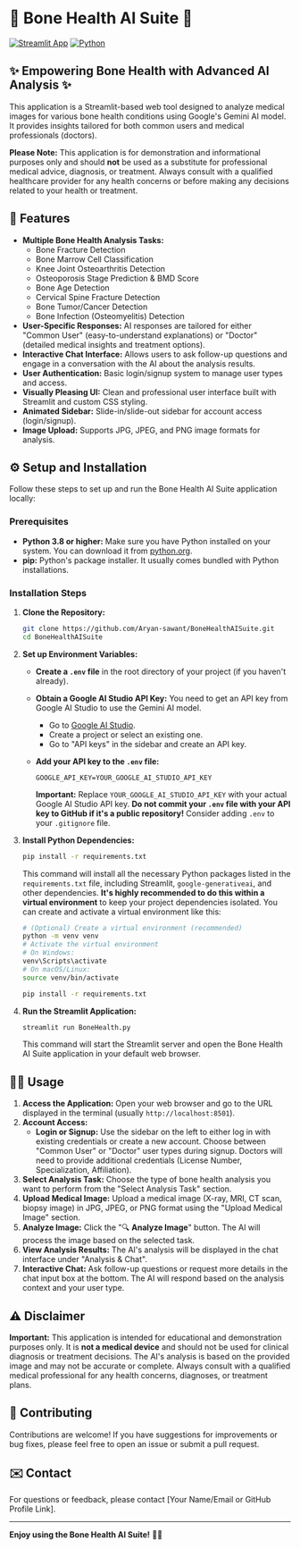 # 🦴 Bone Health AI Suite 🌌

[![Streamlit App](https://img.shields.io/badge/Streamlit-App-orange?style=flat-square&logo=streamlit)](https://streamlit.io/)
[![Python](https://img.shields.io/badge/Python-3.8+-blue?style=flat-square&logo=python&logoColor=white)](https://www.python.org/)

## ✨ Empowering Bone Health with Advanced AI Analysis ✨

This application is a Streamlit-based web tool designed to analyze medical images for various bone health conditions using Google's Gemini AI model. It provides insights tailored for both common users and medical professionals (doctors).

**Please Note:** This application is for demonstration and informational purposes only and should **not** be used as a substitute for professional medical advice, diagnosis, or treatment. Always consult with a qualified healthcare provider for any health concerns or before making any decisions related to your health or treatment.

## 🚀 Features

*   **Multiple Bone Health Analysis Tasks:**
    *   Bone Fracture Detection
    *   Bone Marrow Cell Classification
    *   Knee Joint Osteoarthritis Detection
    *   Osteoporosis Stage Prediction & BMD Score
    *   Bone Age Detection
    *   Cervical Spine Fracture Detection
    *   Bone Tumor/Cancer Detection
    *   Bone Infection (Osteomyelitis) Detection
*   **User-Specific Responses:** AI responses are tailored for either "Common User" (easy-to-understand explanations) or "Doctor" (detailed medical insights and treatment options).
*   **Interactive Chat Interface:**  Allows users to ask follow-up questions and engage in a conversation with the AI about the analysis results.
*   **User Authentication:** Basic login/signup system to manage user types and access.
*   **Visually Pleasing UI:**  Clean and professional user interface built with Streamlit and custom CSS styling.
*   **Animated Sidebar:** Slide-in/slide-out sidebar for account access (login/signup).
*   **Image Upload:** Supports JPG, JPEG, and PNG image formats for analysis.

## ⚙️ Setup and Installation

Follow these steps to set up and run the Bone Health AI Suite application locally:

### Prerequisites

*   **Python 3.8 or higher:**  Make sure you have Python installed on your system. You can download it from [python.org](https://www.python.org/).
*   **pip:**  Python's package installer. It usually comes bundled with Python installations.

### Installation Steps

1.  **Clone the Repository:**

    ```bash
    git clone https://github.com/Aryan-sawant/BoneHealthAISuite.git
    cd BoneHealthAISuite
    ```

2.  **Set up Environment Variables:**

    *   **Create a `.env` file** in the root directory of your project (if you haven't already).
    *   **Obtain a Google AI Studio API Key:** You need to get an API key from Google AI Studio to use the Gemini AI model.
        *   Go to [Google AI Studio](https://makersuite.google.com/).
        *   Create a project or select an existing one.
        *   Go to "API keys" in the sidebar and create an API key.
    *   **Add your API key to the `.env` file:**

        ```
        GOOGLE_API_KEY=YOUR_GOOGLE_AI_STUDIO_API_KEY
        ```
        **Important:** Replace `YOUR_GOOGLE_AI_STUDIO_API_KEY` with your actual Google AI Studio API key. **Do not commit your `.env` file with your API key to GitHub if it's a public repository!** Consider adding `.env` to your `.gitignore` file.

3.  **Install Python Dependencies:**

    ```bash
    pip install -r requirements.txt
    ```
    This command will install all the necessary Python packages listed in the `requirements.txt` file, including Streamlit, `google-generativeai`, and other dependencies. **It's highly recommended to do this within a virtual environment** to keep your project dependencies isolated. You can create and activate a virtual environment like this:

    ```bash
    # (Optional) Create a virtual environment (recommended)
    python -m venv venv
    # Activate the virtual environment
    # On Windows:
    venv\Scripts\activate
    # On macOS/Linux:
    source venv/bin/activate

    pip install -r requirements.txt
    ```

4.  **Run the Streamlit Application:**

    ```bash
    streamlit run BoneHealth.py
    ```
    This command will start the Streamlit server and open the Bone Health AI Suite application in your default web browser.

## 🧑‍⚕️ Usage

1.  **Access the Application:** Open your web browser and go to the URL displayed in the terminal (usually `http://localhost:8501`).
2.  **Account Access:**
    *   **Login or Signup:** Use the sidebar on the left to either log in with existing credentials or create a new account. Choose between "Common User" or "Doctor" user types during signup. Doctors will need to provide additional credentials (License Number, Specialization, Affiliation).
3.  **Select Analysis Task:** Choose the type of bone health analysis you want to perform from the "Select Analysis Task" section.
4.  **Upload Medical Image:** Upload a medical image (X-ray, MRI, CT scan, biopsy image) in JPG, JPEG, or PNG format using the "Upload Medical Image" section.
5.  **Analyze Image:** Click the "🔍 **Analyze Image**" button. The AI will process the image based on the selected task.
6.  **View Analysis Results:** The AI's analysis will be displayed in the chat interface under "Analysis & Chat".
7.  **Interactive Chat:** Ask follow-up questions or request more details in the chat input box at the bottom. The AI will respond based on the analysis context and your user type.

## ⚠️ Disclaimer

**Important:** This application is intended for educational and demonstration purposes only. It is **not a medical device** and should not be used for clinical diagnosis or treatment decisions. The AI's analysis is based on the provided image and may not be accurate or complete. Always consult with a qualified medical professional for any health concerns, diagnoses, or treatment plans.

## 🤝 Contributing

Contributions are welcome! If you have suggestions for improvements or bug fixes, please feel free to open an issue or submit a pull request.

## ✉️ Contact

For questions or feedback, please contact [Your Name/Email or GitHub Profile Link].

---

**Enjoy using the Bone Health AI Suite!** 🦴🌌
